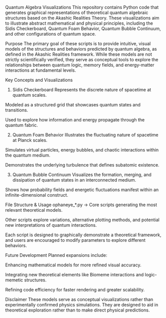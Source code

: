 Quantum Algebra Visualizations
This repository contains Python code that generates graphical representations of theoretical quantum algebraic structures based on the Akashic Realities Theory. These visualizations aim to illustrate abstract mathematical and physical principles, including the Sidis Checkerboard, Quantum Foam Behavior, Quantum Bubble Continuum, and other configurations of quantum space.

Purpose
The primary goal of these scripts is to provide intuitive, visual models of the structures and behaviors predicted by quantum algebra, as defined in the Akashic Realities framework. While these models are not strictly scientifically verified, they serve as conceptual tools to explore the relationships between quantum logic, memory fields, and energy-matter interactions at fundamental levels.

Key Concepts and Visualizations
1. Sidis Checkerboard
Represents the discrete nature of spacetime at quantum scales.

Modeled as a structured grid that showcases quantum states and transitions.

Used to explore how information and energy propagate through the quantum fabric.

2. Quantum Foam Behavior
Illustrates the fluctuating nature of spacetime at Planck scales.

Simulates virtual particles, energy bubbles, and chaotic interactions within the quantum medium.

Demonstrates the underlying turbulence that defines subatomic existence.

3. Quantum Bubble Continuum
Visualizes the formation, merging, and dissipation of quantum states in an interconnected medium.

Shows how probability fields and energetic fluctuations manifest within an infinite-dimensional construct.

File Structure & Usage
ophaneye_*.py → Core scripts generating the most relevant theoretical models.

Other scripts explore variations, alternative plotting methods, and potential new interpretations of quantum interactions.

Each script is designed to graphically demonstrate a theoretical framework, and users are encouraged to modify parameters to explore different behaviors.

Future Development
Planned expansions include:

Enhancing mathematical models for more refined visual accuracy.

Integrating new theoretical elements like Biomeme interactions and logic-memetic structures.

Refining code efficiency for faster rendering and greater scalability.

Disclaimer
These models serve as conceptual visualizations rather than experimentally confirmed physics simulations. They are designed to aid in theoretical exploration rather than to make direct physical predictions.

